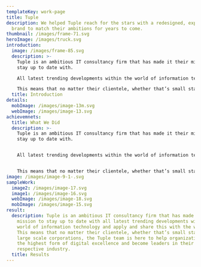 ```yaml
---
templateKey: work-page
title: Tuple
description: We helped Tuple reach for the stars with a redesigned, expressive
  brand to match their ambitions for years to come.
thumbnail: /images/frame-71.svg
heroImage: /images/truck.svg
introduction:
  image: /images/frame-85.svg
  description: >-
    Tuple is an ambitious IT consultancy firm that has made it their mission to
    stay up to date with.

    All latest trending developments within the world of information technology and apply and share this with the world. 

    This means that no matter their clientele, whether that’s small startups or large scale corporations, the Tuple team is here to help organizations reach the highest form of digital excellence and become leaders in their respective industry.
  title: Introduction
details:
  mobImage: /images/image-13m.svg
  webImage: /images/image-13.svg
achievemnets:
  title: What We Did
  description: >-
    Tuple is an ambitious IT consultancy firm that has made it their mission to
    stay up to date with.


    All latest trending developments within the world of information technology and apply and share this with the world. 


    This means that no matter their clientele, whether that’s small startups or large scale corporations, the Tuple team is here to help organizations reach the highest form of digital excellence and become leaders in their respective industry.
image: /images/image-9-1-.svg
sampleWork:
  image2: /images/image-17.svg
  image1: /images/image-16.svg
  webImage: /images/image-18.svg
  mobImage: /images/image-15.svg
result:
  description: Tuple is an ambitious IT consultancy firm that has made it their
    mission to stay up to date with all latest trending developments within the
    world of information technology and apply and share this with the world.
    This means that no matter their clientele, whether that’s small startups or
    large scale corporations, the Tuple team is here to help organizations reach
    the highest form of digital excellence and become leaders in their
    respective industry.
  title: Results
---
```

